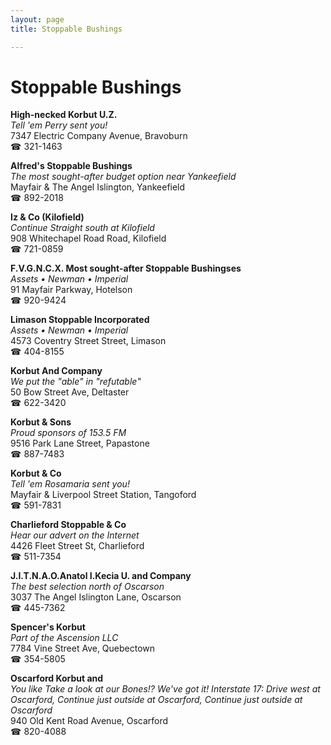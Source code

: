 ```yaml
---
layout: page 
title: Stoppable Bushings

---
```



# Stoppable Bushings


 **High-necked Korbut U.Z.**  
_Tell 'em Perry sent you!_  
7347 Electric Company Avenue, Bravoburn  
☎ 321-1463

**Alfred's Stoppable Bushings**  
_The most sought-after budget option near Yankeefield_  
Mayfair & The Angel Islington, Yankeefield  
☎ 892-2018

**Iz & Co (Kilofield)**  
_Continue Straight south at Kilofield_  
908 Whitechapel Road Road, Kilofield  
☎ 721-0859

**F.V.G.N.C.X. Most sought-after Stoppable Bushingses**  
_Assets • Newman • Imperial_  
91 Mayfair Parkway, Hotelson  
☎ 920-9424

**Limason Stoppable Incorporated**  
_Assets • Newman • Imperial_  
4573 Coventry Street Street, Limason  
☎ 404-8155

**Korbut And Company**  
_We put the "able" in "refutable"_  
50 Bow Street Ave, Deltaster  
☎ 622-3420

**Korbut & Sons**  
_Proud sponsors of 153.5 FM_  
9516 Park Lane Street, Papastone  
☎ 887-7483

**Korbut & Co**  
_Tell 'em Rosamaria sent you!_  
Mayfair & Liverpool Street Station, Tangoford  
☎ 591-7831

**Charlieford Stoppable & Co**  
_Hear our advert on the Internet_  
4426 Fleet Street St, Charlieford  
☎ 511-7354

**J.I.T.N.A.O.Anatol I.Kecia U. and Company**  
_The best selection north of Oscarson_  
3037 The Angel Islington Lane, Oscarson  
☎ 445-7362

**Spencer's Korbut**  
_Part of the Ascension LLC_  
7784 Vine Street Ave, Quebectown  
☎ 354-5805

**Oscarford Korbut and**  
_You like Take a look at our Bones!? We've got it! 
Interstate 17: Drive west at Oscarford, Continue just outside at Oscarford, Continue just outside at Oscarford_  
940 Old Kent Road Avenue, Oscarford  
☎ 820-4088

